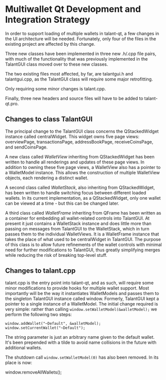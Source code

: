 Multiwallet Qt Development and Integration Strategy
===================================================

In order to support loading of multiple wallets in talant-qt, a few changes in the UI architecture will be needed.
Fortunately, only four of the files in the existing project are affected by this change.

Three new classes have been implemented in three new .h/.cpp file pairs, with much of the functionality that was previously
implemented in the TalantGUI class moved over to these new classes.

The two existing files most affected, by far, are talantgui.h and talantgui.cpp, as the TalantGUI class will require
some major retrofitting.

Only requiring some minor changes is talant.cpp.

Finally, three new headers and source files will have to be added to talant-qt.pro.

Changes to class TalantGUI
---------------------------
The principal change to the TalantGUI class concerns the QStackedWidget instance called centralWidget.
This widget owns five page views: overviewPage, transactionsPage, addressBookPage, receiveCoinsPage, and sendCoinsPage.

A new class called *WalletView* inheriting from QStackedWidget has been written to handle all renderings and updates of
these page views. In addition to owning these five page views, a WalletView also has a pointer to a WalletModel instance.
This allows the construction of multiple WalletView objects, each rendering a distinct wallet.

A second class called *WalletStack*, also inheriting from QStackedWidget, has been written to handle switching focus between
different loaded wallets. In its current implementation, as a QStackedWidget, only one wallet can be viewed at a time -
but this can be changed later.

A third class called *WalletFrame* inheriting from QFrame has been written as a container for embedding all wallet-related
controls into TalantGUI. At present it just contains a WalletStack instance and does little more than passing on messages
from TalantGUI to the WalletStack, which in turn passes them to the individual WalletViews. It is a WalletFrame instance
that takes the place of what used to be centralWidget in TalantGUI. The purpose of this class is to allow future
refinements of the wallet controls with minimal need for further modifications to TalantGUI, thus greatly simplifying
merges while reducing the risk of breaking top-level stuff.

Changes to talant.cpp
----------------------
talant.cpp is the entry point into talant-qt, and as such, will require some minor modifications to provide hooks for
multiple wallet support. Most importantly will be the way it instantiates WalletModels and passes them to the
singleton TalantGUI instance called window. Formerly, TalantGUI kept a pointer to a single instance of a WalletModel.
The initial change required is very simple: rather than calling `window.setWalletModel(&walletModel);` we perform the
following two steps:

	window.addWallet("~Default", &walletModel);
	window.setCurrentWallet("~Default");

The string parameter is just an arbitrary name given to the default wallet. It's been prepended with a tilde to avoid name collisions in the future with additional wallets.

The shutdown call `window.setWalletModel(0)` has also been removed. In its place is now:

window.removeAllWallets();
